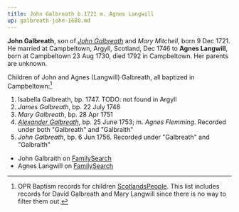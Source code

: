 ```yaml
---
title: John Galbreath b.1721 m. Agnes Langwill
up: galbreath-john-1680.md
---
```


**John Galbreath**, son of [*John Galbreath*](galbreath-john-1680.md) and *Mary Mitchell*, born 9 Dec 1721. He married at Campbeltown, Argyll, Scotland, Dec 1746 to **Agnes Langwill**, born at Campbeltown 23 Aug 1730, died 1792 in Campbeltown.  Her parents are unknown.

Children of John and Agnes (Langwill) Galbreath, all baptized in Campbeltown:[^children]

1. Isabella Galbreath, bp. 1747.  TODO: not found in Argyll
2. *James Galbreath*, bp. 22 July 1748
3. *Mary Galbreath*, bp. 28 Apr 1751
4. [*Alexander Galbreath*](galbreath-alexander-1753.md), bp. 25 June 1753; m. *Agnes Flemming*. Recorded under both "Galbreath" and "Galbraith"
5. *John Galbreath*, bp. 6 Jun 1756.  Recorded under "Galbreath" and "Galbraith"

- John Galbraith on [FamilySearch](https://www.familysearch.org/tree/person/details/LCF9-R1S)
- Agnes Langwill on [FamilySearch](https://www.familysearch.org/tree/person/details/LW6B-GYC)

[^children]: OPR Baptism records for children [ScotlandsPeople](https://www.scotlandspeople.gov.uk/record-results?search_type=people&event=%28B%20OR%20C%20OR%20S%29&record_type%5B0%5D=opr_births&church_type=Old%20Parish%20Registers&dl_cat=church&dl_rec=church-births-baptisms&surname=galbreath&surname_so=syn&forename_so=starts&from_year=1747&to_year=1760&parent_names=langwill&parent_names_so=exact&parent_name_two_so=exact&record=Church%20of%20Scotland%20%28old%20parish%20registers%29%20Roman%20Catholic%20Church%20Other%20churches&sort=asc&order=Date&field=year). This list includes records for David Galbreath and Mary Langwill since there is no way to filter them out.
